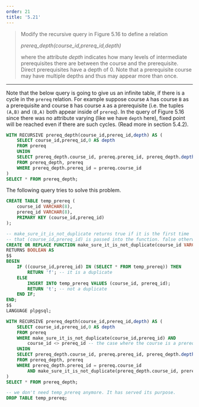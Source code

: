 ```yaml
---
order: 21
title: '5.21'
---
```

> Modify the recursive query in Figure 5.16 to define a relation
> 
> _prereq_depth(course_id,prereq_id,depth)_
> 
> where the attribute _depth_ indicates how many levels of intermediate
> prerequisites there are between the course and the prerequisite. Direct
> prerequisites have a depth of 0. Note that a prerequisite course may have
> multiple depths and thus may appear more than once. 

--------------------------------

Note that the below query is going to give us an infinite table, if there is a 
cycle in the `prereq` relation. For example suppose course `A` has course `B` as a 
prerequisite and course `B` has course `A` as a prerequisite (i.e. the tuples
`(A,B)` and `(B,A)` both appear inside of `prereq`). In the query of Figure 5.16
since there was no attribute varying (like we have `depth` here), fixed point will
be reached even if there are such cycles. (Read more in section 5.4.2).

```sql
WITH RECURSIVE prereq_depth(course_id,prereq_id,depth) AS (
    SELECT course_id,prereq_id,0 AS depth
    FROM prereq
    UNION
    SELECT prereq_depth.course_id, prereq.prereq_id, prereq_depth.depth + 1
    FROM prereq_depth, prereq
    WHERE prereq_depth.prereq_id = prereq.course_id 
)
SELECT * FROM prereq_depth;
``` 

The following query tries to solve this problem.

```sql
CREATE TABLE temp_prereq (
    course_id VARCHAR(8),
    prereq_id VARCHAR(8),
    PRIMARY KEY (course_id,prereq_id)
);

-- make_sure_it_is_not_duplicate returns true if it is the first time
-- that (course_id,prereq_id) is passed into the function. false otherwise.
CREATE OR REPLACE FUNCTION make_sure_it_is_not_duplicate(course_id VARCHAR(8), prereq_id VARCHAR(8))
RETURNS BOOLEAN AS 
$$
BEGIN
    IF ((course_id,prereq_id) IN (SELECT * FROM temp_prereq)) THEN
        RETURN 'f'; -- it is a duplicate
    ELSE 
        INSERT INTO temp_prereq VALUES (course_id, prereq_id);
        RETURN 't'; -- not a duplicate
    END IF;
END;
$$
LANGUAGE plpgsql;

WITH RECURSIVE prereq_depth(course_id,prereq_id,depth) AS (
    SELECT course_id,prereq_id,0 AS depth
    FROM prereq 
    WHERE make_sure_it_is_not_duplicate(course_id,prereq_id) AND 
        course_id <> prereq_id -- the case where the course is a prerequisite of itself.
    UNION
    SELECT prereq_depth.course_id, prereq.prereq_id, prereq_depth.depth + 1
    FROM prereq_depth, prereq
    WHERE prereq_depth.prereq_id = prereq.course_id 
        AND make_sure_it_is_not_duplicate(prereq_depth.course_id, prereq.prereq_id)
)
SELECT * FROM prereq_depth;

-- we don't need temp_prereq anymore. It has served its purpose.
DROP TABLE temp_prereq;
```
